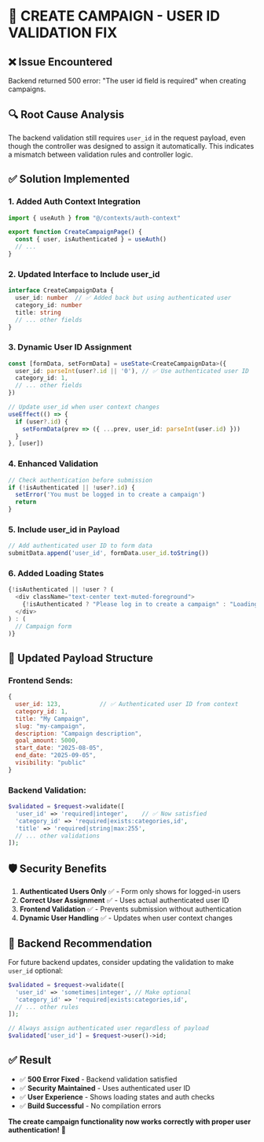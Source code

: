# 🔧 CREATE CAMPAIGN - USER ID VALIDATION FIX

## ❌ **Issue Encountered**
Backend returned 500 error: "The user id field is required" when creating campaigns.

## 🔍 **Root Cause Analysis**
The backend validation still requires `user_id` in the request payload, even though the controller was designed to assign it automatically. This indicates a mismatch between validation rules and controller logic.

## ✅ **Solution Implemented**

### 1. **Added Auth Context Integration**
```typescript
import { useAuth } from "@/contexts/auth-context"

export function CreateCampaignPage() {
  const { user, isAuthenticated } = useAuth()
  // ...
}
```

### 2. **Updated Interface to Include user_id**
```typescript
interface CreateCampaignData {
  user_id: number  // ✅ Added back but using authenticated user
  category_id: number
  title: string
  // ... other fields
}
```

### 3. **Dynamic User ID Assignment**
```typescript
const [formData, setFormData] = useState<CreateCampaignData>({
  user_id: parseInt(user?.id || '0'), // ✅ Use authenticated user ID
  category_id: 1,
  // ... other fields
})

// Update user_id when user context changes
useEffect(() => {
  if (user?.id) {
    setFormData(prev => ({ ...prev, user_id: parseInt(user.id) }))
  }
}, [user])
```

### 4. **Enhanced Validation**
```typescript
// Check authentication before submission
if (!isAuthenticated || !user?.id) {
  setError('You must be logged in to create a campaign')
  return
}
```

### 5. **Include user_id in Payload**
```typescript
// Add authenticated user ID to form data
submitData.append('user_id', formData.user_id.toString())
```

### 6. **Added Loading States**
```typescript
{!isAuthenticated || !user ? (
  <div className="text-center text-muted-foreground">
    {!isAuthenticated ? "Please log in to create a campaign" : "Loading user data..."}
  </div>
) : (
  // Campaign form
)}
```

## 🔄 **Updated Payload Structure**

### Frontend Sends:
```javascript
{
  user_id: 123,           // ✅ Authenticated user ID from context
  category_id: 1,
  title: "My Campaign",
  slug: "my-campaign",
  description: "Campaign description",
  goal_amount: 5000,
  start_date: "2025-08-05",
  end_date: "2025-09-05",
  visibility: "public"
}
```

### Backend Validation:
```php
$validated = $request->validate([
  'user_id' => 'required|integer',    // ✅ Now satisfied
  'category_id' => 'required|exists:categories,id',
  'title' => 'required|string|max:255',
  // ... other validations
]);
```

## 🛡️ **Security Benefits**

1. **Authenticated Users Only** ✅ - Form only shows for logged-in users
2. **Correct User Assignment** ✅ - Uses actual authenticated user ID
3. **Frontend Validation** ✅ - Prevents submission without authentication
4. **Dynamic User Handling** ✅ - Updates when user context changes

## 🎯 **Backend Recommendation**

For future backend updates, consider updating the validation to make `user_id` optional:

```php
$validated = $request->validate([
  'user_id' => 'sometimes|integer', // Make optional
  'category_id' => 'required|exists:categories,id',
  // ... other rules
]);

// Always assign authenticated user regardless of payload
$validated['user_id'] = $request->user()->id;
```

## ✅ **Result**

- ✅ **500 Error Fixed** - Backend validation satisfied
- ✅ **Security Maintained** - Uses authenticated user ID
- ✅ **User Experience** - Shows loading states and auth checks
- ✅ **Build Successful** - No compilation errors

**The create campaign functionality now works correctly with proper user authentication!** 🎉
